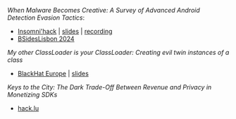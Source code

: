 
*When Malware Becomes Creative: A Survey of Advanced Android Detection Evasion Tactics*:
- [Insomni'hack](https://www.insomnihack.ch/talks-2024/#RVCRQF) | [slides](https://github.com/user-attachments/files/17201613/Android_malware_survey_insomnihack.pdf)
 | [recording](https://www.youtube.com/watch?v=t-zJ4KepbDg)
- [BSidesLisbon 2024](https://bsideslisbon.org/2024/speakers/)

*My other ClassLoader is your ClassLoader: Creating evil twin instances of a class*
- [BlackHat Europe](https://www.blackhat.com/eu-24/briefings/schedule/#my-other-classloader-is-your-classloader-creating-evil-twin-instances-of-a-class-41682) | [slides]([https://github.com/user-attachments/files/17201613/Android_malware_survey_insomnihack.pdf](https://i.blackhat.com/EU-24/Presentations/EU-24-Valsamaras-My-other-classloader.pdf))

*Keys to the City: The Dark Trade-Off Between Revenue and Privacy in Monetizing SDKs*
- [hack.lu](https://hack.lu/)


